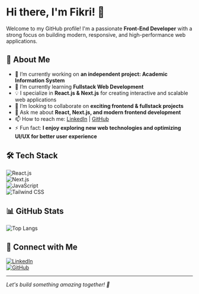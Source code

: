 # Hi there, I'm Fikri! 👋

Welcome to my GitHub profile! I'm a passionate **Front-End Developer** with a strong focus on building modern, responsive, and high-performance web applications.  

## 🚀 About Me  
- 🔭 I’m currently working on **an independent project: Academic Information System**  
- 🌱 I’m currently learning **Fullstack Web Development**  
- 💡 I specialize in **React.js & Next.js** for creating interactive and scalable web applications  
- 🤝 I’m looking to collaborate on **exciting frontend & fullstack projects**  
- 💬 Ask me about **React, Next.js, and modern frontend development**  
- 📫 How to reach me: [LinkedIn](https://www.linkedin.com/in/fikri-prasetya-nurhidayat-1aa52713a/) | [GitHub](https://github.com/HanerdID)  
- ⚡ Fun fact: **I enjoy exploring new web technologies and optimizing UI/UX for better user experience**  

## 🛠 Tech Stack  
![React.js](https://img.shields.io/badge/React-20232A?style=for-the-badge&logo=react&logoColor=61DAFB)  
![Next.js](https://img.shields.io/badge/Next.js-000000?style=for-the-badge&logo=next.js&logoColor=white)  
![JavaScript](https://img.shields.io/badge/JavaScript-F7DF1E?style=for-the-badge&logo=javascript&logoColor=black)  
![Tailwind CSS](https://img.shields.io/badge/Tailwind_CSS-38B2AC?style=for-the-badge&logo=tailwind-css&logoColor=white)  

## 📊 GitHub Stats  
![Top Langs](https://github-readme-stats.vercel.app/api/top-langs/?username=HanerdID&layout=compact&theme=tokyonight)  

## 🔗 Connect with Me  
[![LinkedIn](https://img.shields.io/badge/LinkedIn-0077B5?style=for-the-badge&logo=linkedin&logoColor=white)](https://www.linkedin.com/in/fikri-prasetya-nurhidayat-1aa52713a/)  
[![GitHub](https://img.shields.io/badge/GitHub-181717?style=for-the-badge&logo=github&logoColor=white)](https://github.com/HanerdID)  

---

*Let's build something amazing together! 🚀*  
